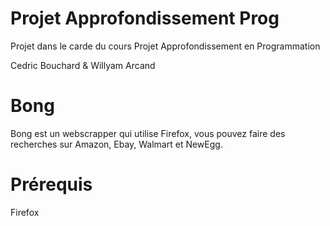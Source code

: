 # Projet Approfondissement Prog

Projet dans le carde du cours Projet Approfondissement en Programmation

Cedric Bouchard & Willyam Arcand

# Bong
Bong est un webscrapper qui utilise Firefox, vous pouvez faire des recherches sur Amazon, Ebay, Walmart et NewEgg.
# Prérequis
Firefox